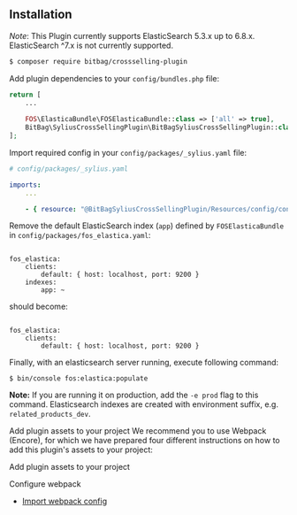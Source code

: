 ## Installation

*Note*: This Plugin currently supports ElasticSearch 5.3.x up to 6.8.x.  ElasticSearch ^7.x is not currently supported.

```bash
$ composer require bitbag/crossselling-plugin
```

Add plugin dependencies to your `config/bundles.php` file:

```php
return [
    ...
    
    FOS\ElasticaBundle\FOSElasticaBundle::class => ['all' => true],
    BitBag\SyliusCrossSellingPlugin\BitBagSyliusCrossSellingPlugin::class => ['all' => true],
];
```

Import required config in your `config/packages/_sylius.yaml` file:
```yaml
# config/packages/_sylius.yaml

imports:
    ...

    - { resource: "@BitBagSyliusCrossSellingPlugin/Resources/config/config.yaml" }
```

Remove the default ElasticSearch index (`app`) defined by `FOSElasticaBundle` in `config/packages/fos_elastica.yaml`:
```

fos_elastica:
    clients:
        default: { host: localhost, port: 9200 }
    indexes:
        app: ~
```
should become:
```

fos_elastica:
    clients:
        default: { host: localhost, port: 9200 }
```

Finally, with an elasticsearch server running, execute following command:
```
$ bin/console fos:elastica:populate
```

**Note:** If you are running it on production, add the `-e prod` flag to this command. Elasticsearch indexes are created with environment suffix, e.g. `related_products_dev`.

Add plugin assets to your project
We recommend you to use Webpack (Encore), for which we have prepared four different instructions on how to add this plugin's assets to your project:

Add plugin assets to your project

Configure webpack

- [Import webpack config](./01.1-webpack-config.md)


